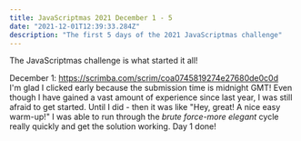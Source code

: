```yaml
---
title: JavaScriptmas 2021 December 1 - 5
date: "2021-12-01T12:39:33.284Z"
description: "The first 5 days of the 2021 JavaScriptmas challenge"
---
```


The JavaScriptmas challenge is what started it all!

December 1: <https://scrimba.com/scrim/coa0745819274e27680de0c0d>  
I'm glad I clicked early because the submission time is midnight GMT! Even though I have gained a vast amount of experience since last year, I was still afraid to get started. Until I did - then it was like "Hey, great! A nice easy warm-up!" I was able to run through the _brute force-more elegant_ cycle really quickly and get the solution working. Day 1 done!
